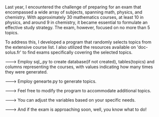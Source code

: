 Last year, I encountered the challenge of preparing for an exam that encompassed a wide array of subjects, spanning math, physics, and chemistry. With approximately 30 mathematics courses, at least 10 in physics, and around 9 in chemistry, it became essential to formulate an effective study strategy. The exam, however, focused on no more than 5 topics.

To address this, I developed a program that randomly selects topics from the extensive course list. I also utilized the resources available on 'doc-solus.fr' to find exams specifically covering the selected topics.

---> Employ sql_.py to create database(if not created), tables(topics) and columns representing the courses, with values indicating how many times they were generated.


---> Employ genearte.py to generate topics.


---> Feel free to modify the program to accommodate additional topics.


---> You can adjust the variables based on your specific needs.


---> And if the exam is approaching soon, well, you know what to do!


